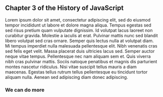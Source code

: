 ## Chapter 3 of the History of JavaScript

Lorem ipsum dolor sit amet, consectetur adipiscing elit, sed do eiusmod tempor incididunt ut labore et dolore magna aliqua. Tempus egestas sed sed risus pretium quam vulputate dignissim. Id volutpat lacus laoreet non curabitur gravida. Molestie a iaculis at erat. Pulvinar mattis nunc sed blandit libero volutpat sed cras ornare. Semper quis lectus nulla at volutpat diam. Mi tempus imperdiet nulla malesuada pellentesque elit. Nibh venenatis cras sed felis eget velit. Massa placerat duis ultricies lacus sed. Semper auctor neque vitae tempus. Pellentesque nec nam aliquam sem et. Quis viverra nibh cras pulvinar mattis. Sociis natoque penatibus et magnis dis parturient montes nascetur ridiculus. Nisi vitae suscipit tellus mauris a diam maecenas. Egestas tellus rutrum tellus pellentesque eu tincidunt tortor aliquam nulla. Aenean sed adipiscing diam donec adipiscing.

### We can do more
